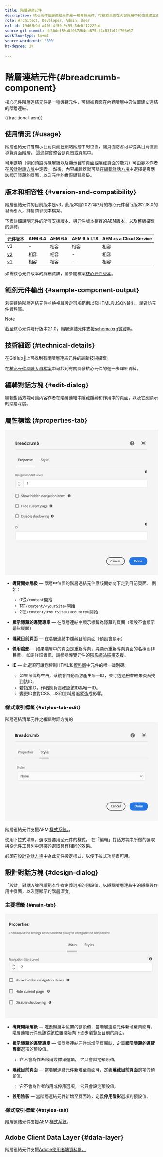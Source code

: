 ```yaml
---
title: 階層連結元件
description: 核心元件階層連結元件是一種導覽元件，可根據頁面在內容階層中的位置建立連結的階層連結。
role: Architect, Developer, Admin, User
exl-id: 19d65b9d-a407-4f50-9c55-8de0f12222ed
source-git-commit: dd30def59a8f037864da875ef4c831b11f766e57
workflow-type: tm+mt
source-wordcount: '800'
ht-degree: 2%

---
```



# 階層連結元件{#breadcrumb-component}

核心元件階層連結元件是一種導覽元件，可根據頁面在內容階層中的位置建立連結的階層連結。

{{traditional-aem}}

## 使用情況 {#usage}

階層連結元件會顯示目前頁面在網站階層中的位置，讓頁面訪客可以從其目前位置導覽頁面階層。 這通常會整合到頁首或頁尾中。

可用選項（例如預設導覽層級以及顯示目前頁面或隱藏頁面的能力）可由範本作者在[設計對話方塊](#design-dialog)中定義。 然後，內容編輯器就可以在[編輯對話方塊](#edit-dialog)中選擇是否應該顯示隱藏的頁面，以及元件的實際導覽層級。

## 版本和相容性 {#version-and-compatibility}

階層連結元件的目前版本是v3，此版本隨2022年2月的核心元件發行版本2.18.0的發佈引入，詳情請參閱本檔案。

下表詳細說明元件的所有支援版本、與元件版本相容的AEM版本，以及舊版檔案的連結。

| 元件版本 | AEM 6.4 | AEM 6.5 | AEM 6.5 LTS | AEM as a Cloud Service |
|--- | --- |--- |---|---|
| v3 | - | 相容 | 相容 | 相容 |
| [v2](v2/breadcrumb.md) | 相容 | 相容 | - | 相容 |
| [v1](v1/breadcrumb-v1.md) | 相容 | 相容 | - | 相容 |

如需核心元件版本的詳細資訊，請參閱檔案[核心元件版本](/help/versions.md)。

## 範例元件輸出 {#sample-component-output}

若要體驗階層連結元件並檢視其設定選項範例以及HTML和JSON輸出，請造訪[元件資料庫](https://adobe.com/go/aem_cmp_library_breadcrumb)。

>[!NOTE]
>
>截至核心元件發行版本2.1.0，階層連結元件支援[schema.org微資料](https://schema.org/BreadcrumbList)。

## 技術細節 {#technical-details}

在GitHub[&#128279;](https://adobe.com/go/aem_cmp_tech_breadcrumb_v3)上可找到有關階層連結元件的最新技術檔案。

在[核心元件開發人員檔案](/help/developing/overview.md)中可找到有關開發核心元件的進一步詳細資料。

## 編輯對話方塊 {#edit-dialog}

編輯對話方塊可讓內容作者在階層連結中隱藏隱藏和作用中的頁面，以及它應顯示的階層深度。

## 屬性標籤 {#properties-tab}

![階層連結元件編輯對話方塊](/help/assets/breadcrumb-edit.png)

* **導覽開始層級** — 階層中位置的階層連結元件應該開始向下走到目前頁面。 例如：

   * 0從`/content`開始
   * 1在`/content/<yourSite>`開始
   * 2在`/content/<yourSite>/<country>`開始

* **顯示隱藏的導覽專案** — 在階層連結中顯示標籤為隱藏的頁面（預設不會顯示這些頁面）
* **隱藏目前頁面** — 在階層連結中隱藏目前頁面（預設會顯示）
* **停用陰影** — 如果階層中的頁面是重新導向，將顯示重新導向頁面的名稱而非目標。 如需詳細資訊，請參閱導覽元件的[陰影網站結構支援](navigation.md#shadow-structure)。
* **ID** — 此選項可讓您控制HTML和[資料層](/help/developing/data-layer/overview.md)中元件的唯一識別碼。
   * 如果保留為空白，系統會自動為您產生唯一ID，並可透過檢查結果頁面找到該ID。
   * 若指定ID，作者應負責確認該ID為唯一ID。
   * 變更ID會對CSS、JS和資料層追蹤造成影響。

### 樣式索引標籤 {#styles-tab-edit}

階層連結清單元件之編輯對話方塊的![樣式索引標籤](/help/assets/breadcrumb-edit-styles.png)

階層連結元件支援AEM [樣式系統。](/help/get-started/authoring.md#component-styling)。

使用下拉式清單，選取要套用至元件的樣式。 在「編輯」對話方塊中所做的選取與從元件工具列中選擇的選取具有相同的效果。

必須在[設計對話方塊](#design-dialog)中為此元件設定樣式，以便下拉式功能表可用。

## 設計對話方塊 {#design-dialog}

「設計」對話方塊可讓範本作者定義選項的預設值，以隱藏階層連結中的隱藏與作用中頁面，以及應顯示的階層深度。

### 主要標籤 {#main-tab}

![](/help/assets/breadcrumb-design.png)

* **導覽開始層級** — 定義階層中位置的預設值，當階層連結元件新增至頁面時，階層連結元件應該從該位置開始向下逐步瀏覽至目前的頁面。
* **顯示隱藏的導覽專案** — 當階層連結元件新增至頁面時，定義&#x200B;**顯示隱藏的導覽專案**&#x200B;選項的預設值。

   * 它不會為作者啟用或停用選項。 它只會設定預設值。

* **隱藏目前頁面** — 當階層連結元件新增至頁面時，定義&#x200B;**隱藏目前頁面**&#x200B;選項的預設值。

   * 它不會為作者啟用或停用選項。 它只會設定預設值。

* **停用陰影** — 當階層連結元件新增至頁面時，定義&#x200B;**停用陰影**&#x200B;選項的預設值。

### 樣式索引標籤 {#styles-tab}

階層連結元件支援AEM [樣式系統](/help/get-started/authoring.md#component-styling)。

## Adobe Client Data Layer {#data-layer}

階層連結元件支援[Adobe使用者端資料層。](/help/developing/data-layer/overview.md)
